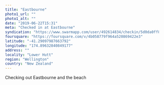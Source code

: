 ```yaml
---
title: "Eastbourne"
photo1_url: ""
photo1_alt: ""
date: "2019-06-22T15:31"
meta: "Checked in at Eastbourne"
syndication: "https://www.swarmapp.com/user/492614834/checkin/5d0da0ff8fb3c9000871070b"
foursquare: "https://foursquare.com/v/4b058779f964a520869422e3"
latitude: "-41.29097987663792"
longitude: "174.89632840849177"
address: ""
locality: "Lower Hutt"
region: "Wellington"
country: "New Zealand"
---
```

Checking out Eastbourne and the beach
